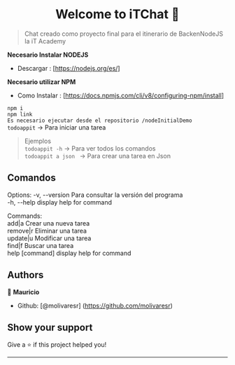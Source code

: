 <h1 align="center">Welcome to iTChat 👋</h1>

> Chat creado como proyecto final para el itinerario de BackenNodeJS la iT Academy
> 

**Necesario Instalar NODEJS**  
- Descargar : [https://nodejs.org/es/]

**Necesario utilizar NPM**  
- Como Instalar : [https://docs.npmjs.com/cli/v8/configuring-npm/install]

``npm i``  
``npm link``    
``Es necesario ejecutar desde el repositorio /nodeInitialDemo``  
``todoappit`` -> Para iniciar una tarea  
> Ejemplos  
``todoappit -h`` -> Para ver todos los comandos  
``todoappit a json ``  -> Para crear una tarea en Json

## Comandos 
Options:
  -v, --version   Para consultar la versión del programa  
  -h, --help      display help for command  

Commands:  
  add|a           Crear una nueva tarea  
  remove|r        Eliminar una tarea  
  update|u        Modificar una tarea  
  find|f          Buscar una tarea  
  help [command]  display help for command  
## Authors

👤 **Mauricio**

- Github: [@molivaresr] (https://github.com/molivaresr)

## Show your support

Give a ⭐️ if this project helped you!

---

